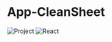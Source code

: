 # App-CleanSheet
![Project](https://img.shields.io/badge/Personnal-Project-2F77DF?labelColor=679EEE&style=for-the-badge)
![React](https://img.shields.io/badge/-React_Native-04a5cf?style=for-the-badge&logo=react&logoColor=ffffff)
